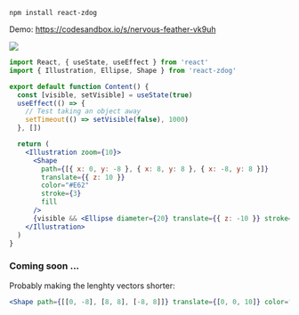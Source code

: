    npm install react-zdog
    
Demo: https://codesandbox.io/s/nervous-feather-vk9uh

![](https://i.imgur.com/6JVB5S6.gif])

```jsx
import React, { useState, useEffect } from 'react'
import { Illustration, Ellipse, Shape } from 'react-zdog'

export default function Content() {
  const [visible, setVisible] = useState(true)
  useEffect(() => {
    // Test taking an object away
    setTimeout(() => setVisible(false), 1000)
  }, [])

  return (
    <Illustration zoom={10}>
      <Shape
        path={[{ x: 0, y: -8 }, { x: 8, y: 8 }, { x: -8, y: 8 }]}
        translate={{ z: 10 }}
        color="#E62"
        stroke={3}
        fill
      />
      {visible && <Ellipse diameter={20} translate={{ z: -10 }} stroke={5} color="#636" />}
    </Illustration>
  )
}

```

### Coming soon ...

Probably making the lenghty vectors shorter:

```jsx
<Shape path={[[0, -8], [8, 8], [-8, 8]]} translate={[0, 0, 10]} color="#E62" stroke={3} fill />
```
